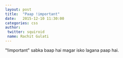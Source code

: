 ```yaml
---
layout: post
title:  "Paap !important"
date:   2015-12-10 11:30:00
categories: css
author:
 twitter: squiroid
 name: Rachit Gulati
---
```


"!important" sabka baap hai magar isko lagana paap hai.
